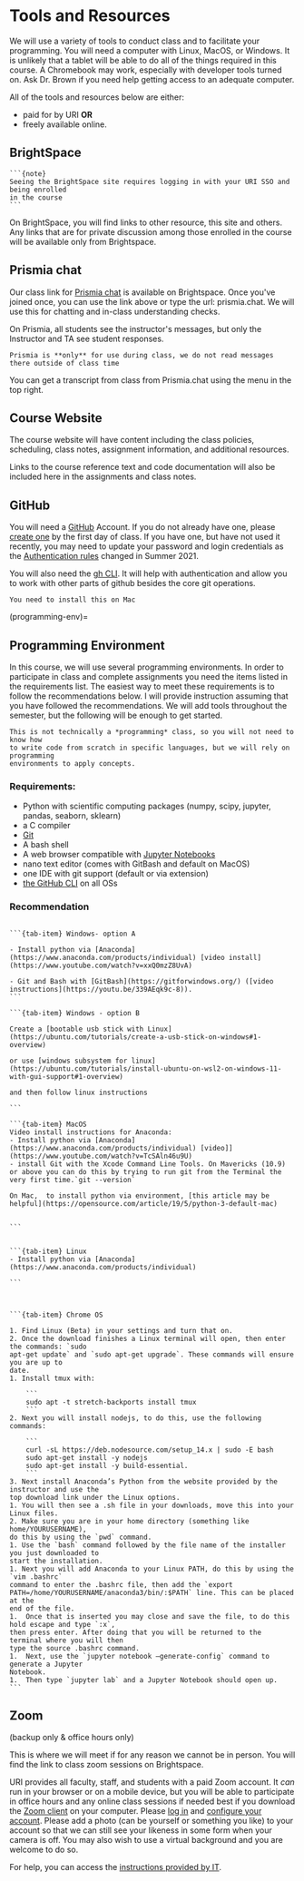 # Tools and Resources

We will use a variety of tools to conduct class and to facilitate your programming.
You will need a computer with Linux, MacOS, or Windows. It is unlikely that a tablet 
will be able to do all of the things required in this course. A Chromebook may work, 
especially with developer tools turned on. Ask Dr. Brown if you need help getting access 
to an adequate computer.



All of the tools and resources below are either:

  - paid for by URI **OR**
  - freely available online.


## BrightSpace

````{margin}
```{note}
Seeing the BrightSpace site requires logging in with your URI SSO and being enrolled 
in the course
```
````

On BrightSpace, you will find links to other resource, this site and others. 
Any links that are for private discussion among those enrolled in the course 
will be available only from Brightspace.


## Prismia chat

Our class link for [Prismia chat](https://prismia.chat/) is available on Brightspace.
Once you've joined once, you can use the link above or type the url: prismia.chat.
We will use this for chatting and in-class understanding checks.

On Prismia, all students see the instructor's messages, but only the Instructor and 
TA see student responses. 

```{important}
Prismia is **only** for use during class, we do not read messages there outside of class time
```

You can get a transcript from class from Prismia.chat using the menu in the top right. 

## Course Website

The course website will have content including the class policies, scheduling, class notes,
 assignment information, and additional resources.
<!-- This will be linked from Brightspace and available publicly online at ). -->
Links to the course reference text and code documentation will also be included here in the assignments and class notes.

## GitHub

You will need a [GitHub](https://github.com/) Account. If you do not already have one, 
please [create one](https://github.com/signup) by the first day of class. If you have one, 
but have not used it recently, you may need to update your password and login credentials 
as the [Authentication rules](https://docs.github.com/en/github/authenticating-to-github/keeping-your-account-and-data-secure/about-authentication-to-github) changed in Summer 2021.  


You will also need the [gh CLI](https://cli.github.com/). It will help with authentication
and allow you to work with other parts of github besides the core git operations. 

```{important}
You need to install this on Mac
```

<!-- In order to use the command line 
with https, you will need to [create a Personal Access Token](https://docs.github.com/en/github/authenticating-to-github/creating-a-personal-access-token) for each device you use. In order to use the command line 
with SSH, set up your public key. -->



(programming-env)=
## Programming Environment

In this course, we will use several programming environments. In order to participate in class and complete assignments you need the items listed in the requirements list. The easiest way to meet these requirements is to follow the recommendations below. I will provide instruction assuming that you have followed the recommendations.
We will add tools throughout the semester, but the following will be enough
to get started.

```{warning}
This is not technically a *programming* class, so you will not need to know how
to write code from scratch in specific languages, but we will rely on programming
environments to apply concepts.
```

### Requirements:
- Python with scientific computing packages (numpy, scipy, jupyter, pandas, seaborn, sklearn)
- a C compiler
- [Git](https://git-scm.com/book/en/v2/Getting-Started-Installing-Git)
- A bash shell
- A web browser compatible with [Jupyter Notebooks](https://jupyter-notebook-beginner-guide.readthedocs.io/en/latest/install.html#step-0-the-browser)
- nano text editor (comes with GitBash and default on MacOS)
- one IDE with git support (default or via extension)
- [the GitHub CLI](https://github.com/cli/cli#installation) on all OSs


### Recommendation

````{tab-set}

```{tab-item} Windows- option A

- Install python via [Anaconda](https://www.anaconda.com/products/individual) [video install](https://www.youtube.com/watch?v=xxQ0mzZ8UvA)

- Git and Bash with [GitBash](https://gitforwindows.org/) ([video instructions](https://youtu.be/339AEqk9c-8)). 
```

```{tab-item} Windows - option B

Create a [bootable usb stick with Linux](https://ubuntu.com/tutorials/create-a-usb-stick-on-windows#1-overview)

or use [windows subsystem for linux](https://ubuntu.com/tutorials/install-ubuntu-on-wsl2-on-windows-11-with-gui-support#1-overview)

and then follow linux instructions

```

```{tab-item} MacOS
Video install instructions for Anaconda:
- Install python via [Anaconda](https://www.anaconda.com/products/individual) [video]](https://www.youtube.com/watch?v=TcSAln46u9U)
- install Git with the Xcode Command Line Tools. On Mavericks (10.9) or above you can do this by trying to run git from the Terminal the very first time.`git --version`

On Mac,  to install python via environment, [this article may be helpful](https://opensource.com/article/19/5/python-3-default-mac)


```


```{tab-item} Linux
- Install python via [Anaconda](https://www.anaconda.com/products/individual)

```



```{tab-item} Chrome OS

1. Find Linux (Beta) in your settings and turn that on.
2. Once the download finishes a Linux terminal will open, then enter the commands: `sudo
apt-get update` and `sudo apt-get upgrade`. These commands will ensure you are up to
date.
1. Install tmux with:

    ```
    sudo apt -t stretch-backports install tmux
    ```
2. Next you will install nodejs, to do this, use the following commands:

    ```
    curl -sL https://deb.nodesource.com/setup_14.x | sudo -E bash
    sudo apt-get install -y nodejs
    sudo apt-get install -y build-essential.
    ```
3. Next install Anaconda’s Python from the website provided by the instructor and use the
top download link under the Linux options.
1. You will then see a .sh file in your downloads, move this into your Linux files.
2. Make sure you are in your home directory (something like home/YOURUSERNAME),
do this by using the `pwd` command.
1. Use the `bash` command followed by the file name of the installer you just downloaded to
start the installation.
1. Next you will add Anaconda to your Linux PATH, do this by using the `vim .bashrc`
command to enter the .bashrc file, then add the `export
PATH=/home/YOURUSERNAME/anaconda3/bin/:$PATH` line. This can be placed at the
end of the file.
1.  Once that is inserted you may close and save the file, to do this hold escape and type `:x`,
then press enter. After doing that you will be returned to the terminal where you will then
type the source .bashrc command.
1.  Next, use the `jupyter notebook –generate-config` command to generate a Jupyter
Notebook.
1.  Then type `jupyter lab` and a Jupyter Notebook should open up.
```
````
<!-- (texteditor)=

````
- Text Editor: you may want a text editor outside of the Jupyter environment. Jupyter can edit markdown files (that you'll need for your portfolio), in browser, but it is more common to use a text editor like Atom or Sublime for this purpose. -->




## Zoom 

(backup only & office hours only)

[^tldr]: Too long; didn't read.

This is where we will meet if for any reason we cannot be in person. You will find the link to class zoom sessions on Brightspace.

URI provides all faculty, staff, and students with a paid Zoom account. It *can* run in your browser or on a mobile device, but you will be able to participate in office hours and any online class sessions if needed best if you download the [Zoom client](https://zoom.us/download) on your computer. Please [log in](https://uri-edu.zoom.us/) and [configure your account](https://uri-edu.zoom.us/profile).  Please add a photo (can be yourself or something you like) to your account so that we can still see your likeness in some form when your camera is off. You may also wish to use a virtual background and you are welcome to do so.  


For help, you can access the [instructions provided by IT](https://web.uri.edu/itservicedesk/zoom-at-uri/).
